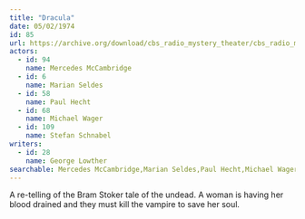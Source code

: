 ```yaml
---
title: "Dracula"
date: 05/02/1974
id: 85
url: https://archive.org/download/cbs_radio_mystery_theater/cbs_radio_mystery_theater-0051-0100.zip/cbs_radio_mystery_theater-0051-0100%2Fcbsrmt_0085_dracula.mp3
actors:  
  - id: 94
    name: Mercedes McCambridge  
  - id: 6
    name: Marian Seldes  
  - id: 58
    name: Paul Hecht  
  - id: 68
    name: Michael Wager  
  - id: 109
    name: Stefan Schnabel
writers:  
  - id: 28
    name: George Lowther
searchable: Mercedes McCambridge,Marian Seldes,Paul Hecht,Michael Wager,Stefan Schnabel George Lowther
---
```

A re-telling of the Bram Stoker tale of the undead. A woman is having her blood drained and they must kill the vampire to save her soul.